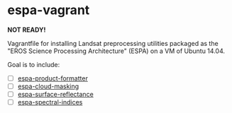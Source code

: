 # espa-vagrant

**NOT READY!**

Vagrantfile for installing Landsat preprocessing utilities packaged as the "EROS Science Processing Architecture" (ESPA) on a VM of Ubuntu 14.04.

Goal is to include:

+ [ ] [espa-product-formatter](https://github.com/USGS-EROS/espa-product-formatter)
+ [ ] [espa-cloud-masking](https://github.com/USGS-EROS/espa-cloud-masking)
+ [ ] [espa-surface-reflectance](https://github.com/USGS-EROS/espa-surface-reflectance)
+ [ ] [espa-spectral-indices](https://github.com/USGS-EROS/espa-spectral-indices)

